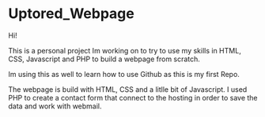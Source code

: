 # Uptored_Webpage

Hi!

This is a personal project Im working on to try to use my skills in HTML, CSS, Javascript and PHP to build a webpage from scratch.

Im using this as well to learn how to use Github as this is my first Repo.

The webpage is build with HTML, CSS and a litlle bit of Javascript. I used PHP to create a contact form that connect to the hosting in order to save the data and work with webmail.
